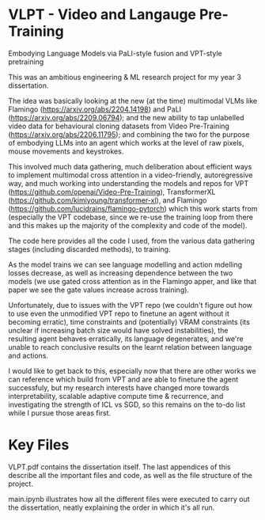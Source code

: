 # VLPT -  Video and Langauge Pre-Training
Embodying Language Models via PaLI-style fusion and VPT-style pretraining

This was an ambitious engineering & ML research project for my year 3 dissertation.

The idea was basically looking at the new (at the time) multimodal VLMs like Flamingo (https://arxiv.org/abs/2204.14198) and PaLI (https://arxiv.org/abs/2209.06794); and the new ability to tap unlabelled video data for behavioural cloning datasets from Video Pre-Training (https://arxiv.org/abs/2206.11795); and combining the two for the purpose of embodying LLMs into an agent which works at the level of raw pixels, mouse movements and keystrokes.

This involved much data gathering, much deliberation about efficient ways to implement multimodal cross attention in a video-friendly, autoregressive way, and much working into understanding the models and repos for VPT (https://github.com/openai/Video-Pre-Training), TransformerXL (https://github.com/kimiyoung/transformer-xl), and Flamingo (https://github.com/lucidrains/flamingo-pytorch) which this work starts from (especially the VPT codebase, since we re-use the training loop from there and this makes up the majority of the complexity and code of the model).

The code here provides all the code I used, from the various data gathering stages (including discarded methods), to training.

As the model trains we can see language modelling and action mdelling losses decrease, as well as increasing dependence between the two models (we use gated cross attention as in the Flamingo apper, and like that paper we see the gate values increase across training).

Unfortunately, due to issues with the VPT repo (we couldn't figure out how to use even the unmodified VPT repo to finetune an agent without it becoming erratic), time constraints and (potentially) VRAM constraints (its unclear if increasing batch size would have solved instabilities), the resulting agent behaves erratically, its language degenerates, and we're unable to reach conclusive results on the learnt relation between language and actions.

I would like to get back to this, especially now that there are other works we can reference which build from VPT and are able to finetune the agent successfuly, but my research interests have changed more towards interpretability, scalable adaptive compute time & recurrence, and investigating the strength of ICL vs SGD, so this remains on the to-do list while I pursue those areas first.

# Key Files

VLPT.pdf contains the dissertation itself. The last appendices of this describe all the important files and code, as well as the file structure of the project.

main.ipynb illustrates how all the different files were executed to carry out the dissertation, neatly explaining the order in which it's all run.
